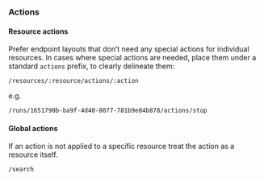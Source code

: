 ### Actions

#### Resource actions

Prefer endpoint layouts that don’t need any special actions for
individual resources. In cases where special actions are needed, place
them under a standard `actions` prefix, to clearly delineate them:

```
/resources/:resource/actions/:action
```

e.g.

```
/runs/1651790b-ba9f-4d40-8077-781b9e84b878/actions/stop
```

#### Global actions

If an action is not applied to a specific resource treat the action as a resource itself.

```
/search
```